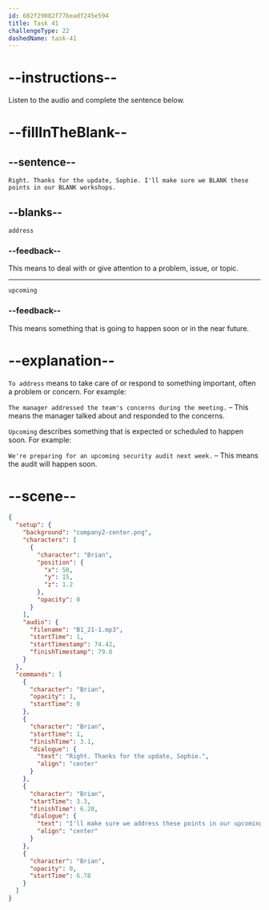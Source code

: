 ```yaml
---
id: 682f29082f77beadf245e594
title: Task 41
challengeType: 22
dashedName: task-41
---
```


<!-- (Audio) Brian: Right. Thanks for the update, Sophie. I'll make sure we address these points in our upcoming workshops. -->

# --instructions--

Listen to the audio and complete the sentence below.

# --fillInTheBlank--

## --sentence--

`Right. Thanks for the update, Sophie. I'll make sure we BLANK these points in our BLANK workshops.`

## --blanks--

`address`

### --feedback--

This means to deal with or give attention to a problem, issue, or topic.

---

`upcoming`

### --feedback--

This means something that is going to happen soon or in the near future.

# --explanation--

`To address` means to take care of or respond to something important, often a problem or concern. For example:

`The manager addressed the team's concerns during the meeting.` – This means the manager talked about and responded to the concerns.

`Upcoming` describes something that is expected or scheduled to happen soon. For example:

`We're preparing for an upcoming security audit next week.` – This means the audit will happen soon.

# --scene--

```json
{
  "setup": {
    "background": "company2-center.png",
    "characters": [
      {
        "character": "Brian",
        "position": {
          "x": 50,
          "y": 15,
          "z": 1.2
        },
        "opacity": 0
      }
    ],
    "audio": {
      "filename": "B1_21-1.mp3",
      "startTime": 1,
      "startTimestamp": 74.42,
      "finishTimestamp": 79.8
    }
  },
  "commands": [
    {
      "character": "Brian",
      "opacity": 1,
      "startTime": 0
    },
    {
      "character": "Brian",
      "startTime": 1,
      "finishTime": 3.1,
      "dialogue": {
        "text": "Right. Thanks for the update, Sophie.",
        "align": "center"
      }
    },
    {
      "character": "Brian",
      "startTime": 3.3,
      "finishTime": 6.28,
      "dialogue": {
        "text": "I'll make sure we address these points in our upcoming workshops.",
        "align": "center"
      }
    },
    {
      "character": "Brian",
      "opacity": 0,
      "startTime": 6.78
    }
  ]
}
```
